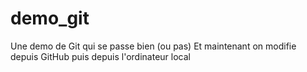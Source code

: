 # demo_git
Une demo de Git qui se passe bien (ou pas)
Et maintenant on modifie depuis GitHub
puis depuis l'ordinateur local
